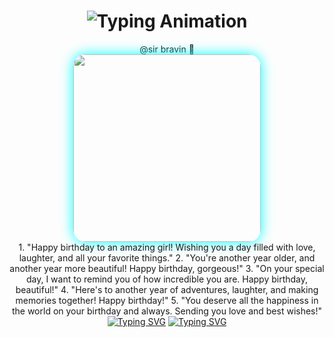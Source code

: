<div align="center">

<h1 align="center">
  <img src="https://readme-typing-svg.herokuapp.com?font=Fira+Code&size=30&duration=6000&color=00FF00&background=000000&center=true&vCenter=true&width=600&lines=🌹🌹🌹❣️BESTIE🥰HAPPY++BIRTHDAY🎈🎂+TO+YOU ❣️❣️❣️" alt="Typing Animation">
</h1>
@sir bravin 🥰
<div align="center">
  <img src="https://files.catbox.moe/7owcei.jpg" width="300" style="border-radius: 20px; box-shadow: 0 0 20px #00ffff;"/>
</div>
1. "Happy birthday to an amazing girl! Wishing you a day filled with love, laughter, and all your favorite things."
2. "You're another year older, and another year more beautiful! Happy birthday, gorgeous!"
3. "On your special day, I want to remind you of how incredible you are. Happy birthday, beautiful!"
4. "Here's to another year of adventures, laughter, and making memories together! Happy birthday!"
5. "You deserve all the happiness in the world on your birthday and always. Sending you love and best wishes!"
<a href="https://git.io/typing-svg"><img src="https://readme-typing-svg.demolab.com?font=Black+Ops+One&size=100&pause=1000&color=ff0000&center=true&width=1000&height=200&lines=HAPPY;GIRLFRIEND'S;DAY;TO+ALL;GIRLS" alt="Typing SVG" /></a>

</h1>
 <a href="https://git.io/typing-svg"><img src="https://readme-typing-svg.demolab.com?font=Black+Ops+One&size=70&pause=500&color=8A2BE2&center=true&width=1150&height=200&lines=WISHES;FROM+YOUR;BROTHER" alt="Typing SVG" /></a>
  </div>
